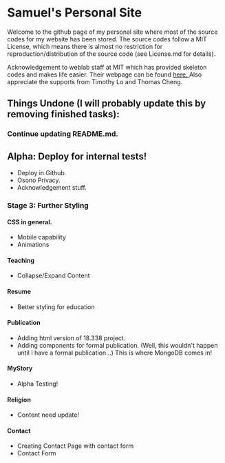 # Samuel's Personal Site

Welcome to the github page of my personal site where most of the source codes for my website has been stored. The source codes follow a MIT License, which means there is almost no restriction for reproduction/distribution of the source code (see License.md for details).

Acknowledgement to weblab staff at MIT which has provided skeleton codes and makes life easier. Their webpage can be found <a href="https://weblab.mit.edu/"> here. </a> Also appreciate the supports from Timothy Lo and Thomas Cheng.


## Things Undone (I will probably update this by removing finished tasks):

### Continue updating README.md.

## Alpha: Deploy for internal tests!
- Deploy in Github.
- Osono Privacy.
- Acknowledgement stuff.

### Stage 3: Further Styling

#### CSS in general.
- Mobile capability
- Animations

#### Teaching
- Collapse/Expand Content

#### Resume
- Better styling for education

#### Publication
- Adding html version of 18.338 project.
- Adding components for formal publication. (Well, this wouldn't happen until I have a formal publication...) This is where MongoDB comes in!

#### MyStory
- Alpha Testing!

#### Religion
- Content need update!

#### Contact
- Creating Contact Page with contact form
- Contact Form
